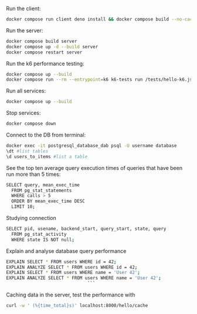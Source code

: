 Run the client:

```sh
docker compose run client deno install && docker compose build --no-cache && docker compos e up --remove-orphans
```

Run the server:

```sh
docker compose build server
docker compose up -d --build server
docker compose restart server
```

Run the k6 performance testing:

```sh
docker compose up --build
docker compose run --rm --entrypoint=k6 k6-tests run /tests/hello-k6.js
```

Run all services:

```sh
docker compose up --build
```

Stop services:

```sh
docker compose down
```

Connect to the DB from terminal:

```sh
docker exec -it postgresql_database_dab psql -U username database
\dt #list tables
\d users_to_items #list a table
```

See the top ten average query execution times of queries that have been run more than 5 times:

```sh
SELECT query, mean_exec_time
  FROM pg_stat_statements
  WHERE calls > 5
  ORDER BY mean_exec_time DESC
  LIMIT 10;
```

Studying connection

```sh
SELECT pid, usename, backend_start, query_start, state, query
  FROM pg_stat_activity
  WHERE state IS NOT null;
```

Explain and analyse database query performance

````sh
EXPLAIN SELECT * FROM users WHERE id = 42;
EXPLAIN ANALYZE SELECT * FROM users WHERE id = 42;
EXPLAIN SELECT * FROM users WHERE name = 'User 42';
EXPLAIN ANALYZE SELECT * FROM users WHERE name = 'User 42';
                               ```
````

Caching data in the server, test the performance with

```sh
curl -w ' (%{time_total}s)' localhost:8000/hello/cache
```
